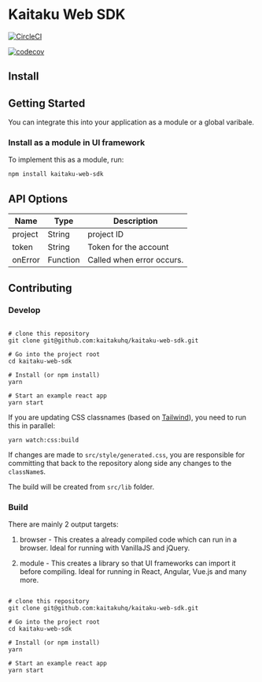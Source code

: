 # Kaitaku Web SDK

[![CircleCI](https://circleci.com/gh/kaitakuhq/kaitaku-web-sdk/tree/main.svg?style=svg&circle-token=f9dcf93ba15bc1cb98e17345e39a9fbcce2c3f10)](https://circleci.com/gh/kaitakuhq/kaitaku-web-sdk/tree/main)

[![codecov](https://codecov.io/gh/kaitakuhq/kaitaku-web-sdk/branch/main/graph/badge.svg?token=90U0CUACM1)](https://codecov.io/gh/kaitakuhq/kaitaku-web-sdk)

## Install

## Getting Started

You can integrate this into your application as a module or a global varibale.

<!-- ## Examples -->

<!-- ### Use in ReactJS -->


### Install as a module in UI framework

To implement this as a module, run:

```sh
npm install kaitaku-web-sdk
```


<!-- ### Load this SDK as a global variable on a browser -->


<!-- ## Multiple Frameworks -->

<!-- Run in React // TODO -->

<!-- Run in Angular // TODO -->

## API Options

| Name | Type | Description |
|--|--|--|
| project | String | project ID |
| token | String | Token for the account | 
| onError | Function | Called when error occurs.  | 

## Contributing


### Develop


```

# clone this repository
git clone git@github.com:kaitakuhq/kaitaku-web-sdk.git

# Go into the project root
cd kaitaku-web-sdk

# Install (or npm install)
yarn 

# Start an example react app
yarn start

```

If you are updating CSS classnames (based on [Tailwind](https://tailwindcss.com/docs/installation)), you need to run this in parallel:

```
yarn watch:css:build
```

If changes are made to `src/style/generated.css`, you are responsible for committing that back to the repository along side any changes to the `className`s.

The build will be created from `src/lib` folder.

### Build

There are mainly 2 output targets:

1. browser - This creates a already compiled code which can run in a browser. Ideal for running with VanillaJS and jQuery.

2. module - This creates a library so that UI frameworks can import it before compiling. Ideal for running in React, Angular, Vue.js and many more.

```

# clone this repository
git clone git@github.com:kaitakuhq/kaitaku-web-sdk.git

# Go into the project root
cd kaitaku-web-sdk

# Install (or npm install)
yarn 

# Start an example react app
yarn start

```

